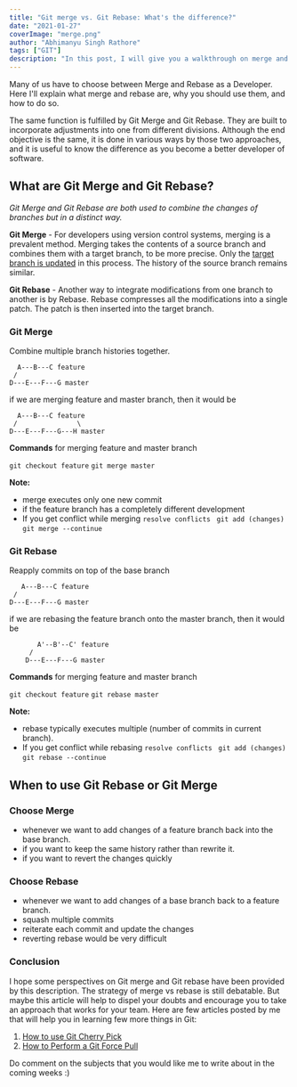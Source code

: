 ```yaml
---
title: "Git merge vs. Git Rebase: What's the difference?"
date: "2021-01-27"
coverImage: "merge.png"
author: "Abhimanyu Singh Rathore"
tags: ["GIT"]
description: "In this post, I will give you a walkthrough on merge and rebase, comparing Git rebase vs. Git merge to find out the similarities and differences."
---
```


Many of us have to choose between Merge and Rebase as a Developer. Here I'll explain what merge and rebase are, why you should use them, and how to do so.

The same function is fulfilled by Git Merge and Git Rebase. They are built to incorporate adjustments into one from different divisions. Although the end objective is the same, it is done in various ways by those two approaches, and it is useful to know the difference as you become a better developer of software.

## What are Git Merge and Git Rebase?

*Git Merge and Git Rebase are both used to combine the changes of branches but in a distinct way.*

**Git Merge** - For developers using version control systems, merging is a prevalent method. Merging takes the contents of a source branch and combines them with a target branch, to be more precise. Only the [target branch is updated](https://medium.com/@loginradius/how-to-fetch-a-remote-branch-using-git-5c0f6d28264d) in this process. The history of the source branch remains similar.

**Git Rebase** - Another way to integrate modifications from one branch to another is by Rebase. Rebase compresses all the modifications into a single patch. The patch is then inserted into the target branch.


### Git Merge
Combine multiple branch histories together.


      A---B---C feature
     /
	D---E---F---G master 

if we are merging feature and master branch, then it would be

      A---B---C feature
     /               \
    D---E---F---G---H master

**Commands** for merging feature and master branch

`git checkout feature`
`git merge master`

**Note:**
- merge executes only one new commit
- if the feature branch has a completely different development 
- If you get conflict while merging 
`resolve conflicts `
`git add (changes)`
`git merge --continue`



### Git Rebase
Reapply commits on top of the base branch


       A---B---C feature
	 /
	D---E---F---G master

if we are rebasing the feature branch onto the master branch, then it would be

		   A'--B'--C' feature
		 /
		D---E---F---G master


**Commands** for merging feature and master branch

`git checkout feature`
`git rebase master`


**Note:** 
-  rebase typically executes multiple (number of commits in current branch).
- If you get conflict while rebasing 
`resolve conflicts `
`git add (changes)`
`git rebase --continue`


## When to use Git Rebase or Git Merge

### Choose Merge
- whenever we want to add changes of a feature branch back into the base branch.
- if you want to keep the same history rather than rewrite it.
- if you want to revert the changes quickly

### Choose Rebase
-  whenever we want to add changes of a base branch back to a feature branch.
- squash multiple commits
- reiterate each commit and update the changes
- reverting rebase would be very difficult

### Conclusion

I hope some perspectives on Git merge and Git rebase have been provided by this description. The strategy of merge vs rebase is still debatable. But maybe this article will help to dispel your doubts and encourage you to take an approach that works for your team. Here are few articles posted by me that will help you in learning few more things in Git:

1. [How to use Git Cherry Pick](https://www.loginradius.com/blog/engineering/git-cherry-pick/)
2. [How to Perform a Git Force Pull](https://www.loginradius.com/blog/engineering/git-pull-force/)

Do comment on the subjects that you would like me to write about in the coming weeks :)

